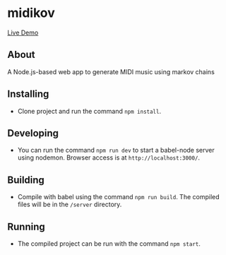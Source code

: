 # midikov
[Live Demo](https://midikov.herokuapp.com)
## About
A Node.js-based web app to generate MIDI music using markov chains
## Installing
* Clone project and run the command `npm install`.
## Developing
* You can run the command `npm run dev` to start a babel-node server using nodemon. Browser access is at `http://localhost:3000/`.
## Building
* Compile with babel using the command `npm run build`. The compiled files will be in
the `/server` directory.

[//]: <> (No tests yet ## Testing* You can run automated tests using Mocha and Chai with `npm test`.)

## Running
* The compiled project can be run with the command `npm start`.
